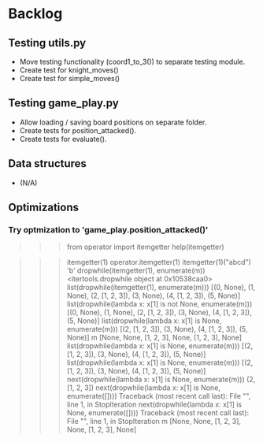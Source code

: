 # Backlog

## Testing utils.py

- Move testing functionality (coord1_to_3()) to separate testing module.
- Create test for knight_moves()
- Create test for simple_moves()

## Testing game_play.py

- Allow loading / saving board positions on separate folder.
- Create tests for position_attacked().
- Create tests for evaluate().

## Data structures

- (N/A)

## Optimizations

### Try optmization to 'game_play.position_attacked()'

>>> from operator import itemgetter
>>> help(itemgetter)

>>> itemgetter(1)
operator.itemgetter(1)
>>> itemgetter(1)("abcd")
'b'
>>> dropwhile(itemgetter(1), enumerate(m))
<itertools.dropwhile object at 0x10538caa0>
>>> list(dropwhile(itemgetter(1), enumerate(m)))
[(0, None), (1, None), (2, [1, 2, 3]), (3, None), (4, [1, 2, 3]), (5, None)]
>>> list(dropwhile(lambda x: x[1] is not None, enumerate(m)))
[(0, None), (1, None), (2, [1, 2, 3]), (3, None), (4, [1, 2, 3]), (5, None)]
>>> list(dropwhile(lambda x: x[1] is None, enumerate(m)))
[(2, [1, 2, 3]), (3, None), (4, [1, 2, 3]), (5, None)]
>>> m
[None, None, [1, 2, 3], None, [1, 2, 3], None]
>>> list(dropwhile(lambda x: x[1] is None, enumerate(m)))
[(2, [1, 2, 3]), (3, None), (4, [1, 2, 3]), (5, None)]
>>> list(dropwhile(lambda x: x[1] is None, enumerate(m)))
[(2, [1, 2, 3]), (3, None), (4, [1, 2, 3]), (5, None)]
>>> next(dropwhile(lambda x: x[1] is None, enumerate(m)))
(2, [1, 2, 3])
>>> next(dropwhile(lambda x: x[1] is None, enumerate([])))
Traceback (most recent call last):
  File "<stdin>", line 1, in <module>
StopIteration
>>> next(dropwhile(lambda x: x[1] is None, enumerate([])))
Traceback (most recent call last):
  File "<stdin>", line 1, in <module>
StopIteration
>>> m
[None, None, [1, 2, 3], None, [1, 2, 3], None]
>>> 

